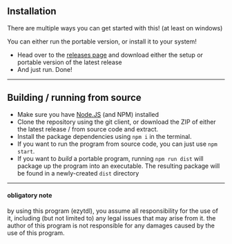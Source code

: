 <!-- <h1 align="center">
  <img src="https://raw.githubusercontent.com/sylviiu/ezytdl/main/.github/heading.png" height="128px"/><br>
  <img src="https://github.com/sylviiu/ezytdl/actions/workflows/test-win.yml/badge.svg"/>
  <img src="https://github.com/sylviiu/ezytdl/actions/workflows/test-mac.yml/badge.svg"/>
  <img src="https://github.com/sylviiu/ezytdl/actions/workflows/test-linux.yml/badge.svg"/><br><br>
  <img src="https://raw.githubusercontent.com/sylviiu/ezytdl/main/.github/ezytdl-intro.gif">
</h1> -->

<!--
## What is this?

**ezytdl** is an application that leverages yt-dlp and FFmpeg to provide a simple, easy-to-use interface for downloading videos from YouTube, Twitch, SoundCloud, and various other sites. It is built using [Electron](https://www.electronjs.org/), and is available for Windows, MacOS, and Linux.

-----

## Okay, a yt-dlp frontend, that's been done *many* times. How is this different from other ones?

- **Speed:** I've created a custom [python script](https://github.com/sylviiu/ytdlp-pybridge/) that acts as a bridge between the yt-dlp executable and the Electron app, [which allows for a much faster startup time than other yt-dlp frontends.](https://github.com/sylviiu/ezytdl/issues/51#issuecomment-1686556643)
- **Compatibility:** ezytdl is built using [Electron](https://www.electronjs.org/), which provides a cross-platform framework for building desktop applications. This means that ezytdl is available for Windows, MacOS, and Linux, and will work on all of them.
- **Feature Rich:** ezytdl gives you the ability to utilize yt-dlp in any way you wish, and also leverages FFmpeg in more ways than one. Aside from being able to download the highest quality media a service provides and merge using FFmpeg, ezytdl also provides an easy interface to convert media you already have on your system!

...and more which [softpedia detailed in their review of this app!](https://www.softpedia.com/get/Internet/Download-Managers/ezytdl.shtml)<br><sub>*Thank you Robert Condorache!*</sub>

-----

-->

## Installation

There are multiple ways you can get started with this! (at least on windows)

You can either run the portable version, or install it to your system!

- Head over to the [releases page](https://github.com/sylviiu/ezytdl/releases) and download either the setup or portable version of the latest release
- And just run. Done!

-----

## Building / running from source

- Make sure you have [Node.JS](https://nodejs.org/en) (and NPM) installed
- Clone the repository using the git client, or download the ZIP of either the latest release / from source code and extract.
- Install the package dependencies using `npm i` in the terminal.
- If you want to run the program from source code, you can just use `npm start`.
- If you want to *build* a portable program, running `npm run dist` will package up the program into an executable. The resulting package will be found in a newly-created `dist` directory

---

#### obligatory note

by using this program (ezytdl), you assume all responsibility for the use of it, including (but not limited to) any legal issues that may arise from it. the author of this program is not responsible for any damages caused by the use of this program.
